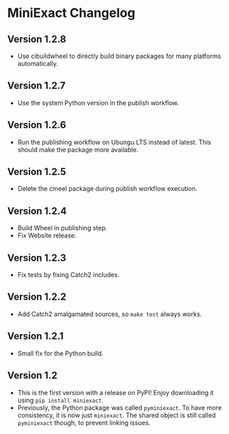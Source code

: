 # MiniExact Changelog

## Version 1.2.8

  - Use cibuildwheel to directly build binary packages for many
    platforms automatically.

## Version 1.2.7

  - Use the system Python version in the publish workflow.

## Version 1.2.6

  - Run the publishing workflow on Ubungu LTS instead of latest. This
    should make the package more available.

## Version 1.2.5

  - Delete the cmeel package during publish workflow execution.

## Version 1.2.4

  - Build Wheel in publishing step.
  - Fix Website release.

## Version 1.2.3

  - Fix tests by fixing Catch2 includes.

## Version 1.2.2

  - Add Catch2 amalgamated sources, so `make test` always works.

## Version 1.2.1

  - Small fix for the Python build.

## Version 1.2

  - This is the first version with a release on PyPI! Enjoy
    downloading it using `pip install miniexact`.
  - Previously, the Python package was called `pyminiexact`. To have
    more consistency, it is now just `miniexact`. The shared object is
    still called `pyminiexact` though, to prevent linking issues.
